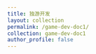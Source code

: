 ```yaml
---
title: 独游开发
layout: collection
permalink: /game-dev-doc1/
collection: game-dev-doc1
author_profile: false
---
```



